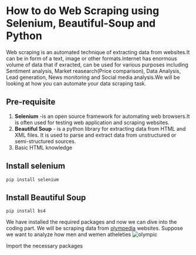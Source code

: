 # How to do Web Scraping using Selenium, Beautiful-Soup and Python
Web scraping is an automated technique of extracting data from websites.It can be in form of a text, image or other formats.Internet has enormous volume of data that if exracted, can be used for various purposes including Sentiment analysis, Market reasearch(Price comparison), Data Analysis, Lead generation, News monitoring and Social media analysis.We will be looking at how you can automate your data scraping task.
## Pre-requisite
1. **Selenium**   -is an open source framework for automating web browsers.It is often used for testing web application and scraping websites.  
3. **Beautiful Soup** - is a python library for extracting data from HTML and XML files. It is used to parse and extract data from unstructured or semi-structured sources.
4. Basic HTML knowledge

## Install selenium
``` 
pip install selenium 
```
## Install Beautiful Soup
``` 
pip install bs4 
```
We have installed the required packages and now we can dive into the coding part.
We will be scraping data from [olympedia](http://www.olympedia.org/) websites.
Suppose we want to analyze how men and wemen atheleties
![olympic](https://user-images.githubusercontent.com/107842949/216932859-d7f482f7-5b67-4d9d-8aef-4946a241f65c.JPG)

Import the necessary packages
```

```
